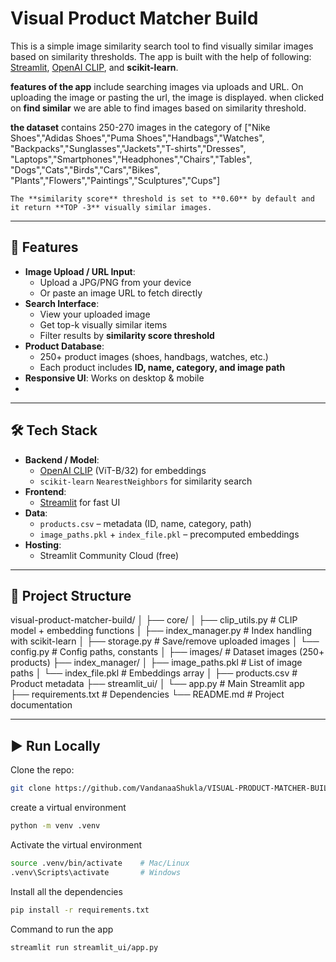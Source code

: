 # Visual Product Matcher Build

This is a simple image similarity search tool to find visually similar images based on similarity thresholds. The app is built with the help of following: [Streamlit](https://streamlit.io/), [OpenAI CLIP](https://github.com/openai/CLIP), and **scikit-learn**.  

**features of the app** include searching images via uploads and URL. On uploading the image or pasting the url, the image is displayed.
when clicked on **find similar** we are able to find images based on similarity threshold.

**the dataset** contains 250-270 images in the category of  ["Nike Shoes","Adidas Shoes","Puma Shoes","Handbags","Watches",
    "Backpacks","Sunglasses","Jackets","T-shirts","Dresses",
    "Laptops","Smartphones","Headphones","Chairs","Tables",
    "Dogs","Cats","Birds","Cars","Bikes",
    "Plants","Flowers","Paintings","Sculptures","Cups"]

    The **similarity score** threshold is set to **0.60** by default and it return **TOP -3** visually similar images.



---

## 🚀 Features

- **Image Upload / URL Input**: 
  - Upload a JPG/PNG from your device
  - Or paste an image URL to fetch directly
- **Search Interface**:
  - View your uploaded image
  - Get top-k visually similar items
  - Filter results by **similarity score threshold**
- **Product Database**:
  - 250+ product images (shoes, handbags, watches, etc.)
  - Each product includes **ID, name, category, and image path**
- **Responsive UI**: Works on desktop & mobile
- 

---

## 🛠️ Tech Stack

- **Backend / Model**:
  - [OpenAI CLIP](https://github.com/openai/CLIP) (ViT-B/32) for embeddings
  - `scikit-learn` `NearestNeighbors` for similarity search
- **Frontend**:
  - [Streamlit](https://streamlit.io/) for fast UI
- **Data**:
  - `products.csv` – metadata (ID, name, category, path)
  - `image_paths.pkl` + `index_file.pkl` – precomputed embeddings
- **Hosting**:
  - Streamlit Community Cloud (free)

---

## 📂 Project Structure

visual-product-matcher-build/
│
├── core/
│ ├── clip_utils.py # CLIP model + embedding functions
│ ├── index_manager.py # Index handling with scikit-learn
│ ├── storage.py # Save/remove uploaded images
│ └── config.py # Config paths, constants
│
├── images/ # Dataset images (250+ products)
├── index_manager/
│ ├── image_paths.pkl # List of image paths
│ └── index_file.pkl # Embeddings array
│
├── products.csv # Product metadata
├── streamlit_ui/
│ └── app.py # Main Streamlit app
├── requirements.txt # Dependencies
└── README.md # Project documentation


---

## ▶️ Run Locally

Clone the repo:
```bash
git clone https://github.com/VandanaaShukla/VISUAL-PRODUCT-MATCHER-BUILD.git
```

create a virtual environment 
```bash
python -m venv .venv
```
Activate the virtual environment
```bash
source .venv/bin/activate    # Mac/Linux
.venv\Scripts\activate       # Windows
```
Install all the dependencies
```bash
pip install -r requirements.txt
```
Command to run the app 
```bash
streamlit run streamlit_ui/app.py
```
